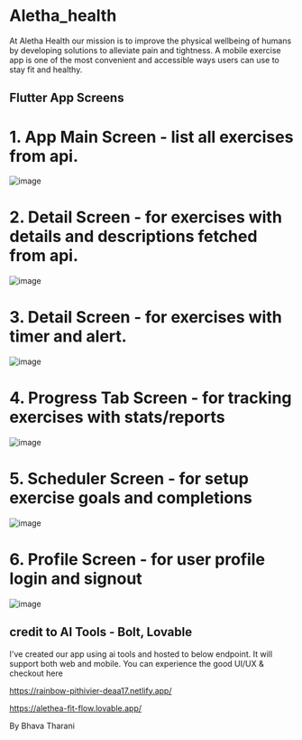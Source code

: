 # Aletha_health

At Aletha Health our mission is to improve the physical wellbeing of humans by developing solutions
to alleviate pain and tightness. A mobile exercise app is one of the most convenient and accessible
ways users can use to stay fit and healthy.

## Flutter App Screens
# 1. App Main Screen - list all exercises from api.
![image](screenimages/app1_mainapp_screen.png)
# 2. Detail Screen - for exercises with details and descriptions fetched from api.
![image](screenimages/app1_screen2_detailscreen.png)
# 3. Detail Screen - for exercises with timer and alert.
![image](screenimages/app1_screen3_timerwithnotification.png)
# 4. Progress Tab Screen - for tracking exercises with stats/reports
![image](screenimages/app1_screen4_progresstab_with_chart.png)
# 5. Scheduler Screen - for setup exercise goals and completions
![image](screenimages/app1_screen5_scheduler.png)
# 6. Profile Screen - for user profile login and signout
![image](screenimages/app1_screen6_profile.png)

## credit to AI Tools - Bolt, Lovable
I've created our app using ai tools and hosted to below endpoint. It will support both web and mobile. You can experience the good UI/UX & checkout here

https://rainbow-pithivier-deaa17.netlify.app/

https://alethea-fit-flow.lovable.app/

By
Bhava Tharani
